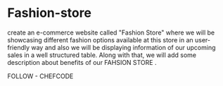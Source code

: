 # Fashion-store
create an e-commerce website called "Fashion Store" where we will be showcasing different fashion options available at this store in an user-friendly way and also we will be displaying information of our upcoming sales in a well structured table. Along with that, we will add some description about benefits of our FAHSION STORE .


FOLLOW - CHEFCODE
